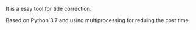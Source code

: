 It is a esay tool for tide correction.

Based on Python 3.7 and using multiprocessing for reduing the cost time.
